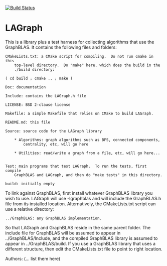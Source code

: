 [![Build Status](https://travis-ci.org/GraphBLAS/LAGraph.svg?branch=master)](https://travis-ci.org/GraphBLAS/LAGraph)
<br />
# LAGraph
This is a library plus a test harness for collecting algorithms that use the
GraphBLAS.  It contains the following files and folders:

    CMakeLists.txt: a CMake script for compiling.  Do not run cmake in this
        top-level directory.  Do "make" here, which does the build in the
        ./build directory:

	( cd build ; cmake .. ; make )

    Doc: documentation

    Include: contains the LAGraph.h file

    LICENSE: BSD 2-clause license

    Makefile: a simple Makefile that relies on CMake to build LAGraph.

    README.md: this file

    Source: source code for the LAGraph library

        * Algorithms: graph algorithms such as BFS, connected components,
            centrality, etc, will go here

        * Utilities: read/write a graph from a file, etc, will go here...
        

    Test: main programs that test LAGraph.  To run the tests, first compile
        GraphBLAS and LAGraph, and then do "make tests" in this directory.

    build: initially empty

To link against GraphBLAS, first install whatever GraphBLAS library you wish to
use.  LAGraph will use -lgraphblas and will include the GraphBLAS.h file
from its installed location.  Alternatively, the CMakeLists.txt script can use
a relative directory:

    ../GraphBLAS: any GraphBLAS implementation.

So that LAGraph and GraphBLAS reside in the same parent folder.  The include
file for GraphBLAS will be assumed to appear in ../GraphBLAS/Include, and the
compiled GraphBLAS library is assumed to appear in ../GraphBLAS/build.  If you
use a GraphBLAS library that uses a different structure, then edit the
CMakeLists.txt file to point to right location.

Authors: (... list them here)


